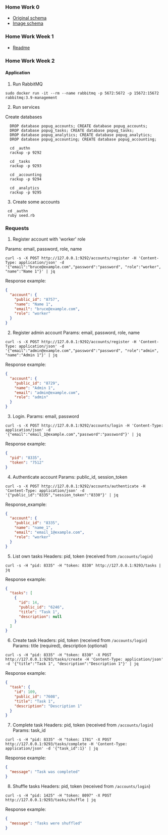 ### Home Work 0

- [Original schema](https://lucid.app/lucidchart/5aadd895-4b1e-49af-a9c8-5a34eedc5292/edit?invitationId=inv_02a5e0e2-e9fe-4c8b-9960-24af7633693c)
- [Image schema](/home_work_0/image0.png)

### Home Work Week 1
- [Readme](/home_work_1/README.md)

### Home Work Week 2

#### Application

1. Run RabbitMQ
```
sudo docker run -it --rm --name rabbitmq -p 5672:5672 -p 15672:15672 rabbitmq:3.9-management
```

2. Run services

Create databases
```
  DROP database popug_accounts; CREATE database popug_accounts;
  DROP database popug_tasks; CREATE database popug_tasks;
  DROP database popug_analytics; CREATE database popug_analytics;
  DROP database popug_accounting; CREATE database popug_accounting;
```

```
  cd _authn
  rackup -p 9292

  cd _tasks
  rackup -p 9293

  cd _accounting
  rackup -p 9294

  cd _analytics
  rackup -p 9295
```

3. Create some accounts
```
 cd _authn
 ruby seed.rb
```

### Requests

1. Register account with 'worker' role

  Params: email, password, role, name
  ```
  curl -s -X POST http://127.0.0.1:9292/accounts/register -H 'Content-Type: application/json' -d '{"email":"bruce@example.com","password":"password", "role":"worker", "name":"Name 1"}' | jq
  ```

  Response example:
  ```json
  {
    "account": {
      "public_id": "8757",
      "name": "Name 1",
      "email": "bruce@example.com",
      "role": "worker"
    }
  }
  ```

2. Register admin account
  Params: email, password, role, name
  ```
  curl -s -X POST http://127.0.0.1:9292/accounts/register -H 'Content-Type: application/json' -d '{"email":"admin@example.com","password":"password", "role":"admin", "name":"Admin 1"}' | jq
  ```
  Response example:
  ```json
  {
    "account": {
      "public_id": "8729",
      "name": "Admin 1",
      "email": "admin@example.com",
      "role": "admin"
    }
  }
  ```

3. Login.
  Params: email, password
  ```
  curl -s -X POST http://127.0.0.1:9292/accounts/login -H 'Content-Type: application/json' -d '{"email":"email_1@example.com","password":"password"}' | jq
  ```

  Response example:
  ```json
  {
    "pid": "8335",
    "token": "7512"
  }
  ```

4. Authenticate account
  Params: public_id, session_token
  ```
  curl -s -X POST http://127.0.0.1:9292/accounts/authenticate -H 'Content-Type: application/json' -d '{"public_id":"8335","session_token":"8330"}' | jq
  ```
  Response_example:
  ```json
  {
    "account": {
      "public_id": "8335",
      "name": "name_1",
      "email": "email_1@example.com",
      "role": "worker"
    }
  }
  ```

5. List own tasks
  Headers: pid, token (received from `/accounts/login`)
  ```
  curl -s -H "pid: 8335" -H "token: 8330" http://127.0.0.1:9293/tasks | jq
  ```
  Response example:
  ```json
  {
    "tasks": [
      {
        "id": 14,
        "public_id": "6246",
        "title": "Task 1",
        "description": null
      }
    ]
  }
  ```

6. Create task
  Headers: pid, token (received from `/accounts/login`)
  Params: title (required), description (optional)
  ```
  curl -s -H "pid: 8335" -H "token: 8330" -X POST http://127.0.0.1:9293/tasks/create -H 'Content-Type: application/json' -d '{"title":"Task 1", "description":"Description 1"}' | jq
  ```
  Response example:
  ```json
  {
    "task": {
      "id": 109,
      "public_id": "7608",
      "title": "Task 1",
      "description": "Description 1"
    }
  }
  ```

7. Complete task
  Headers: pid, token (received from `/accounts/login`)
  Params: task_id
  ```
  curl -s -H "pid: 8335" -H "token: 1781" -X POST http://127.0.0.1:9293/tasks/complete -H 'Content-Type: application/json' -d '{"task_id":1}' | jq
  ```
  Response example:
  ```json
  {
    "message": "Task was completed"
  }
  ```

8. Shuffle tasks
  Headers: pid, token (received from `/accounts/login`)
  ```
  curl -s -H "pid: 1425" -H "token: 8097" -X POST http://127.0.0.1:9293/tasks/shuffle | jq
  ```
   Response example:
  ```json
  {
    "message": "Tasks were shuffled"
  }
  ```

